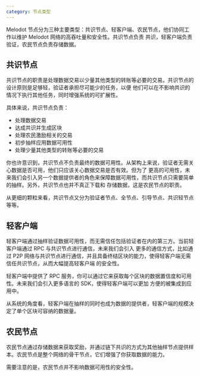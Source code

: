 ```yaml
---
category: 节点类型
---
```


Melodot 节点分为三种主要类型：共识节点、轻客户端、农民节点，他们协同工作以维护 Melodot 网络的高吞吐量和安全性。共识节点负责
共识，轻客户端负责验证，农民节点负责存储数据。

## 共识节点

共识节点的职责是处理数据交易以少量其他类型的转账等必要的交易。共识节点的设计原则是足够轻，验证者承担尽可能少的任务，以便
他们可以在不影响共识的情况下执行其他任务，同时增强系统的可扩展性。

具体来说，共识节点负责：
- 处理数据交易
- 达成共识并生成区块
- 处理农民激励相关的交易
- 初步抽样应用数据可用性
- 处理少量其他类型的转账等必要的交易

你也许意识到，共识节点不负责最终的数据可用性。从架构上来说，验证者无需关心数据是否可用，他们只应该关心数据交易是否有效。但为了
更高的可用性，未来我们会引入另一个数据提供者的角色来保障数据可用性，而共识节点只需要简单的抽样。另外，共识节点也并不真正下载和
存储数据，这是农民节点的职责。

从更细的颗粒来看，共识节点又分为验证者节点、全节点、引导节点、共识轻节点等等。

## 轻客户端

轻客户端通过抽样验证数据可用性，而无需信任包括验证者在内的第三方。当前轻客户端通过 RPC 与共识节点进行通信，未来我们会引入
更多的通信方式，比如通过 P2P 网络与共识节点进行通信，并且具备终结区块的能力，使得轻客户端无需信任共识节点，从而大幅提高轻客户端
的安全性。

轻客户端中提供了 RPC 服务，你可以通过它来获取每个区块的数据置信度和可用性。未来我们会引入更多语言的 SDK，使得轻客户端可以更加
方便的被集成到应用中。

从系统的角度看，轻客户端在抽样的同时也成为数据的提供者，轻客户端的规模决定了单个区块可容纳的数据量。

## 农民节点

农民节点通过存储数据来获取奖励，并通过链下共识的方式为其他抽样节点提供样本。农民节点是整个网络的骨干节点，它们增强了你获取数据的能力。

需要注意的是，农民节点并不影响数据可用性的安全性。